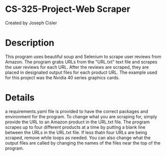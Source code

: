 # CS-325-Project-Web Scraper

Created by Joseph Cisler

# Description
This program uses beautiful soup and Selenium to scrape user reviews from Amazon. The program grabs URLs from the "URL.txt" text file and scrapes the user reviews for each URL. After the reviews are scraped, they are placed in designated output files for each product URL. The example used for this project was the Nvidia 40 series graphics cards.

# Details
a requirements.yaml file is provided to have the correct packages and environment for the program. To change what you are scraping for, simply provide the URL to an Amazon product in the URL.txt file. The program scrapes up to four different products at a time by putting a blank line between the URLs in the URL.txt file. If less thatn four URLs are being scraped, remove
while loops as needed. You can also change what the output files are called by changing the names of the files near the top of the program.